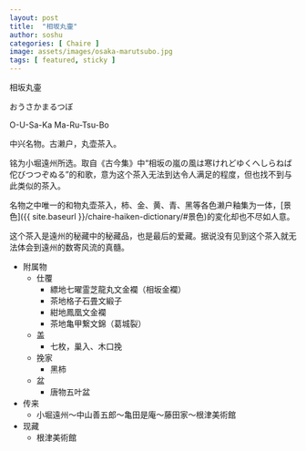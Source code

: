```yaml
---
layout: post
title:  "相坂丸壷"
author: soshu
categories: [ Chaire ]
image: assets/images/osaka-marutsubo.jpg
tags: [ featured, sticky ]
---
```


相坂丸壷

おうさかまるつぼ

O-U-Sa-Ka Ma-Ru-Tsu-Bo

中兴名物。古濑户，丸壶茶入。

铭为小堀遠州所选。取自《古今集》中“相坂の嵐の風は寒けれどゆくへしらねば佗びつつぞぬる”的和歌，意为这个茶入无法到达令人满足的程度，但也找不到与此类似的茶入。

名物之中唯一的和物丸壶茶入，柿、金、黄、青、黑等各色濑户釉集为一体，[景色]({{ site.baseurl }}/chaire-haiken-dictionary/#景色)的変化却也不尽如人意。

这个茶入是遠州的秘藏中的秘藏品，也是最后的爱藏。据说没有见到这个茶入就无法体会到遠州的数寄风流的真髓。

+ 附属物
    + 仕覆
        + 縹地七曜霊芝龍丸文金襴（相坂金襴）
        + 茶地格子石畳文緞子
        + 紺地鳳凰文金襴
        + 茶地亀甲繋文錦（葛城裂）
    + 盖
        + 七枚，巢入、木口挽
    + 挽家
        + 黑柿
    + 盆
        + 唐物五叶盆
+ 传来
    + 小堀遠州～中山善五郎～亀田是庵～藤田家～根津美術館
+ 现藏
    + 根津美術館
